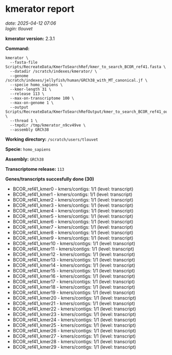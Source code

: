 # kmerator report
*date: 2025-04-12 07:06*  
*login: tlouvet*

**kmerator version:** 2.3.1

**Command:**

```
kmerator \
  --fasta-file Scripts/RecreateData/KmerToSearchRef/kmer_to_search_BCOR_ref41.fasta \
  --datadir /scratch/indexes/kmerator/ \
  --genome /scratch/indexes/jellyfish/human/GRCh38_with_MT_canonical.jf \
  --specie homo_sapiens \
  --kmer-length 31 \
  --release 113 \
  --max-on-transcriptome 100 \
  --max-on-genome 1 \
  --output Scripts/RecreateData/KmerToSearchRefOutput/kmer_to_search_BCOR_ref41_output \
  --thread 1 \
  --tmpdir /tmp/kmerator_n9cv49ve \
  --assembly GRCh38
```

**Working directory:** `/scratch/users/tlouvet`

**Specie:** `homo_sapiens`

**Assembly:** `GRCh38`

**Transcriptome release:** `113`

**Genes/transcripts succesfully done (30)**

- BCOR_ref41_kmer0 - kmers/contigs: 1/1 (level: transcript)
- BCOR_ref41_kmer1 - kmers/contigs: 1/1 (level: transcript)
- BCOR_ref41_kmer2 - kmers/contigs: 1/1 (level: transcript)
- BCOR_ref41_kmer3 - kmers/contigs: 1/1 (level: transcript)
- BCOR_ref41_kmer4 - kmers/contigs: 1/1 (level: transcript)
- BCOR_ref41_kmer5 - kmers/contigs: 1/1 (level: transcript)
- BCOR_ref41_kmer6 - kmers/contigs: 1/1 (level: transcript)
- BCOR_ref41_kmer7 - kmers/contigs: 1/1 (level: transcript)
- BCOR_ref41_kmer8 - kmers/contigs: 1/1 (level: transcript)
- BCOR_ref41_kmer9 - kmers/contigs: 1/1 (level: transcript)
- BCOR_ref41_kmer10 - kmers/contigs: 1/1 (level: transcript)
- BCOR_ref41_kmer11 - kmers/contigs: 1/1 (level: transcript)
- BCOR_ref41_kmer12 - kmers/contigs: 1/1 (level: transcript)
- BCOR_ref41_kmer13 - kmers/contigs: 1/1 (level: transcript)
- BCOR_ref41_kmer14 - kmers/contigs: 1/1 (level: transcript)
- BCOR_ref41_kmer15 - kmers/contigs: 1/1 (level: transcript)
- BCOR_ref41_kmer16 - kmers/contigs: 1/1 (level: transcript)
- BCOR_ref41_kmer17 - kmers/contigs: 1/1 (level: transcript)
- BCOR_ref41_kmer18 - kmers/contigs: 1/1 (level: transcript)
- BCOR_ref41_kmer19 - kmers/contigs: 1/1 (level: transcript)
- BCOR_ref41_kmer20 - kmers/contigs: 1/1 (level: transcript)
- BCOR_ref41_kmer21 - kmers/contigs: 1/1 (level: transcript)
- BCOR_ref41_kmer22 - kmers/contigs: 1/1 (level: transcript)
- BCOR_ref41_kmer23 - kmers/contigs: 1/1 (level: transcript)
- BCOR_ref41_kmer24 - kmers/contigs: 1/1 (level: transcript)
- BCOR_ref41_kmer25 - kmers/contigs: 1/1 (level: transcript)
- BCOR_ref41_kmer26 - kmers/contigs: 1/1 (level: transcript)
- BCOR_ref41_kmer27 - kmers/contigs: 1/1 (level: transcript)
- BCOR_ref41_kmer28 - kmers/contigs: 1/1 (level: transcript)
- BCOR_ref41_kmer29 - kmers/contigs: 1/1 (level: transcript)
